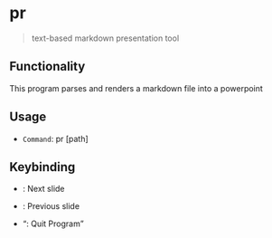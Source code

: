 # pr

> text-based markdown presentation tool

## Functionality

This program parses and renders a markdown file into a powerpoint

## Usage

- `Command`: pr [path]

## Keybinding

- <n>: Next slide
- <p>: Previous slide
- <q>: Quit Program
